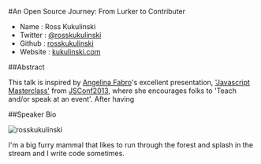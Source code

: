 #An Open Source Journey: From Lurker to Contributer

* Name      : Ross Kukulinski
* Twitter   : [@rosskukulinski][]
* Github    : [rosskukulinski][]
* Website   : [kukulinski.com][]

##Abstract



This talk is inspired by [Angelina Fabro](https://twitter.com/angelinamagnum)'s excellent presentation, ['Javascript Masterclass'](http://afabbro.github.io/jsconf2013/) from [JSConf2013](http://2013.jsconf.us/), where she encourages folks to 'Teach and/or speak at an event'.  After having 

##Speaker Bio

![rosskukulinski](https://raw.github.com/rosskukulinski/2013.cascadiajs.com/feat_rhk_talk/images/rosskukulinski.png)

I'm a big furry mammal that likes to run through the forest and splash in the stream and I write code sometimes.

[@rosskukulinski]:http://twitter.com/rosskukulinski
[rosskukulinski]:http://github.com/rosskukulinski
[kukulinski.com]:http://kukulinski.com


